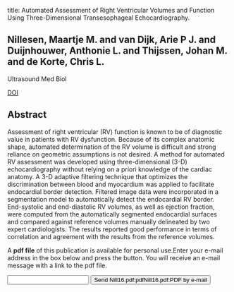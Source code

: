 title: Automated Assessment of Right Ventricular Volumes and Function Using Three-Dimensional Transesophageal Echocardiography.

## Nillesen, Maartje M. and van Dijk, Arie P J. and Duijnhouwer, Anthonie L. and Thijssen, Johan M. and de Korte, Chris L.
Ultrasound Med Biol

<a href="https://doi.org/10.1016/j.ultrasmedbio.2015.10.018">DOI</a>

## Abstract
Assessment of right ventricular (RV) function is known to be of diagnostic value in patients with RV dysfunction. Because of its complex anatomic shape, automated determination of the RV volume is difficult and strong reliance on geometric assumptions is not desired. A method for automated RV assessment was developed using three-dimensional (3-D) echocardiography without relying on a priori knowledge of the cardiac anatomy. A 3-D adaptive filtering technique that optimizes the discrimination between blood and myocardium was applied to facilitate endocardial border detection. Filtered image data were incorporated in a segmentation model to automatically detect the endocardial RV border. End-systolic and end-diastolic RV volumes, as well as ejection fraction, were computed from the automatically segmented endocardial surfaces and compared against reference volumes manually delineated by two expert cardiologists. The results reported good performance in terms of correlation and agreement with the results from the reference volumes.

A <b>pdf file</b> of this publication is available for personal use.Enter your e-mail address in the box below and press the button. You will receive an e-mail message with a link to the pdf file.
<form action="sender.php">  <input type="text" name="email">  <input type="submit" value="Send Nill16.pdf:pdfNill16.pdf:PDF by e-mail"></form>